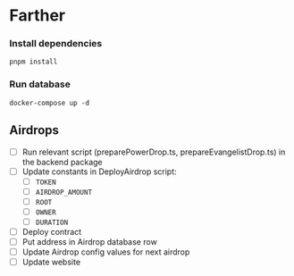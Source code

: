 # Farther

### Install dependencies
`pnpm install`

### Run database
`docker-compose up -d`

## Airdrops
- [ ]  Run relevant script (preparePowerDrop.ts, prepareEvangelistDrop.ts) in the backend package
- [ ]  Update constants in DeployAirdrop script:
    - [ ]  `TOKEN`
    - [ ]  `AIRDROP_AMOUNT`
    - [ ]  `ROOT`
    - [ ]  `OWNER`
    - [ ]  `DURATION`
- [ ]  Deploy contract
- [ ]  Put address in Airdrop database row
- [ ]  Update Airdrop config values for next airdrop
- [ ]  Update website